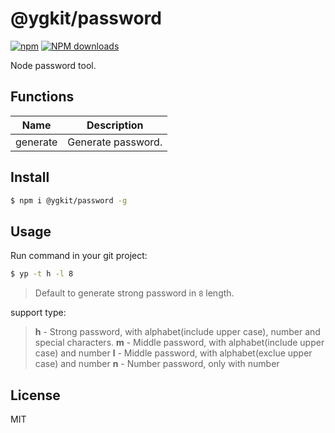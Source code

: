 # @ygkit/password

[![npm](https://img.shields.io/npm/v/%40ygkit%2Fpassword)](http://www.npmtrends.com/%40ygkit%2Fpassword)
[![NPM downloads](http://img.shields.io/npm/dm/%40ygkit%2Fpassword.svg?style=flat-square)](http://www.npmtrends.com/%40ygkit%2Fpassword)

Node password tool.

## Functions

| Name     | Description        |
| -------- | ------------------ |
| generate | Generate password. |

## Install

```bash
$ npm i @ygkit/password -g
```

## Usage

Run command in your git project:

```bash
$ yp -t h -l 8
```

> Default to generate strong password in `8` length.

support type:

> **h** - Strong password, with alphabet(include upper case), number and special characters.
> **m** - Middle password, with alphabet(include upper case) and number
> **l** - Middle password, with alphabet(exclue upper case) and number
> **n** - Number password, only with number

## License

MIT
